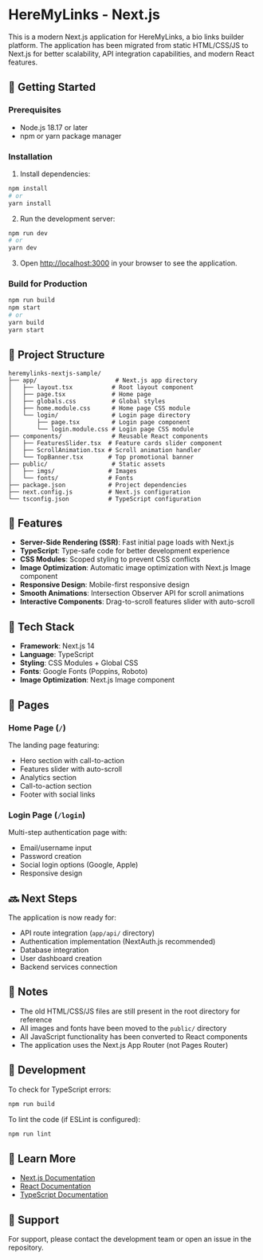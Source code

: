 # HereMyLinks - Next.js

This is a modern Next.js application for HereMyLinks, a bio links builder platform. The application has been migrated from static HTML/CSS/JS to Next.js for better scalability, API integration capabilities, and modern React features.

## 🚀 Getting Started

### Prerequisites

- Node.js 18.17 or later
- npm or yarn package manager

### Installation

1. Install dependencies:
```bash
npm install
# or
yarn install
```

2. Run the development server:
```bash
npm run dev
# or
yarn dev
```

3. Open [http://localhost:3000](http://localhost:3000) in your browser to see the application.

### Build for Production

```bash
npm run build
npm start
# or
yarn build
yarn start
```

## 📁 Project Structure

```
heremylinks-nextjs-sample/
├── app/                      # Next.js app directory
│   ├── layout.tsx           # Root layout component
│   ├── page.tsx             # Home page
│   ├── globals.css          # Global styles
│   ├── home.module.css      # Home page CSS module
│   └── login/               # Login page directory
│       ├── page.tsx         # Login page component
│       └── login.module.css # Login page CSS module
├── components/              # Reusable React components
│   ├── FeaturesSlider.tsx  # Feature cards slider component
│   ├── ScrollAnimation.tsx # Scroll animation handler
│   └── TopBanner.tsx       # Top promotional banner
├── public/                  # Static assets
│   ├── imgs/               # Images
│   └── fonts/              # Fonts
├── package.json            # Project dependencies
├── next.config.js          # Next.js configuration
└── tsconfig.json           # TypeScript configuration
```

## 🎨 Features

- **Server-Side Rendering (SSR)**: Fast initial page loads with Next.js
- **TypeScript**: Type-safe code for better development experience
- **CSS Modules**: Scoped styling to prevent CSS conflicts
- **Image Optimization**: Automatic image optimization with Next.js Image component
- **Responsive Design**: Mobile-first responsive design
- **Smooth Animations**: Intersection Observer API for scroll animations
- **Interactive Components**: Drag-to-scroll features slider with auto-scroll

## 🔧 Tech Stack

- **Framework**: Next.js 14
- **Language**: TypeScript
- **Styling**: CSS Modules + Global CSS
- **Fonts**: Google Fonts (Poppins, Roboto)
- **Image Optimization**: Next.js Image component

## 📄 Pages

### Home Page (`/`)
The landing page featuring:
- Hero section with call-to-action
- Features slider with auto-scroll
- Analytics section
- Call-to-action section
- Footer with social links

### Login Page (`/login`)
Multi-step authentication page with:
- Email/username input
- Password creation
- Social login options (Google, Apple)
- Responsive design

## 🔜 Next Steps

The application is now ready for:
- API route integration (`app/api/` directory)
- Authentication implementation (NextAuth.js recommended)
- Database integration
- User dashboard creation
- Backend services connection

## 📝 Notes

- The old HTML/CSS/JS files are still present in the root directory for reference
- All images and fonts have been moved to the `public/` directory
- All JavaScript functionality has been converted to React components
- The application uses the Next.js App Router (not Pages Router)

## 🐛 Development

To check for TypeScript errors:
```bash
npm run build
```

To lint the code (if ESLint is configured):
```bash
npm run lint
```

## 📖 Learn More

- [Next.js Documentation](https://nextjs.org/docs)
- [React Documentation](https://react.dev)
- [TypeScript Documentation](https://www.typescriptlang.org/docs)

## 📧 Support

For support, please contact the development team or open an issue in the repository.

